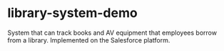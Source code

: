 # library-system-demo
System that can track books and AV equipment that employees borrow from a library. Implemented on the Salesforce platform. 

